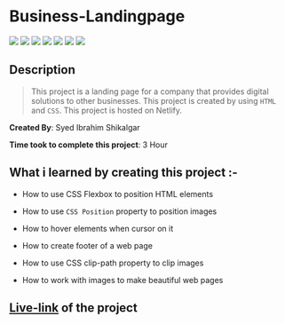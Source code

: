 # Business-Landingpage

![](https://img.shields.io/badge/-HTML-orange)
![](https://img.shields.io/badge/-CSS-green)
![](https://img.shields.io/badge/-CLIP--PATH-yellowgreen)
![](https://img.shields.io/badge/-CSS--FLEXBOX-lightblue)
![](https://img.shields.io/badge/-CSS--POSITION-red)
![](https://img.shields.io/badge/-HOVER-blue)
![](https://img.shields.io/badge/-NETLIFY-yellow)

## Description

>This project is a landing page for a company that provides digital solutions to other businesses. This project is created by using `HTML` and `CSS`. This project is hosted on Netlify.

**Created By**: Syed Ibrahim Shikalgar

**Time took to complete this project**: 3 Hour

## What i learned by creating this project :-

- How to use CSS Flexbox to position HTML elements

- How to use `CSS Position` property to position images

- How to hover elements when cursor on it

- How to create footer of a web page

- How to use CSS clip-path property to clip images

- How to work with images to make beautiful web pages

## [Live-link]() of the project